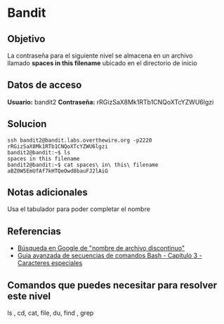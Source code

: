 # Bandit
## Objetivo
La contraseña para el siguiente nivel se almacena en un archivo llamado **spaces in this filename** ubicado en el directorio de inicio

## Datos de acceso
**Usuario:** bandit2
**Contraseña:** rRGizSaX8Mk1RTb1CNQoXTcYZWU6lgzi

## Solucion
``` shell
ssh bandit2@bandit.labs.overthewire.org -p2220
rRGizSaX8Mk1RTb1CNQoXTcYZWU6lgzi
bandit2@bandit:~$ ls
spaces in this filename
bandit2@bandit:~$ cat spaces\ in\ this\ filename
aBZ0W5EmUfAf7kHTQeOwd8bauFJ2lAiG
```
## Notas adicionales
Usa el tabulador para poder completar el nombre

## Referencias
-   [Búsqueda en Google de "nombre de archivo discontinuo"](https://www.google.com/search?q=dashed+filename)
-   [Guía avanzada de secuencias de comandos Bash - Capítulo 3 - Caracteres especiales](http://tldp.org/LDP/abs/html/special-chars.html)

## Comandos que puedes necesitar para resolver este nivel
ls , cd, cat, file, du, find , grep